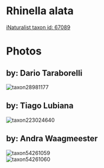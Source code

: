 
Rhinella alata
==============
  
[iNaturalist taxon id: 67089](https://www.inaturalist.org/taxa/67089)
# Photos

## by: Dario Taraborelli
  
![taxon28981177](https://inaturalist-open-data.s3.amazonaws.com/photos/32048902/medium.jpg)
## by: Tiago Lubiana
  
![taxon223024640](https://inaturalist-open-data.s3.amazonaws.com/photos/239002456/medium.jpeg)
## by: Andra Waagmeester
  
![taxon54261059](https://inaturalist-open-data.s3.amazonaws.com/photos/58600093/medium.jpeg)  
![taxon54261060](https://inaturalist-open-data.s3.amazonaws.com/photos/58600209/medium.jpeg)